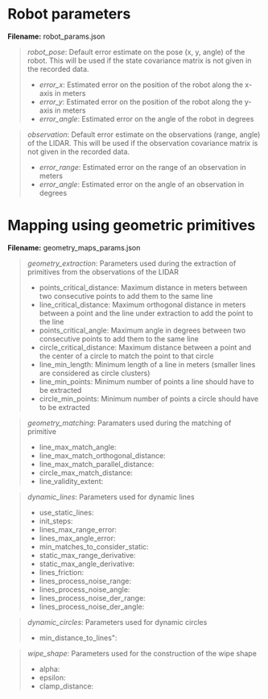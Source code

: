 # Robot parameters

**Filename:** robot_params.json

> *robot_pose*: Default error estimate on the pose (x, y, angle) of the robot. This will be used if the state covariance matrix is not given in the recorded data.
> - *error_x*: Estimated error on the position of the robot along the x-axis in meters
> - *error_y*: Estimated error on the position of the robot along the y-axis in meters
> - *error_angle*: Estimated error on the angle of the robot in degrees

> *observation*:  Default error estimate on the observations (range, angle) of the LIDAR. This will be used if the observation covariance matrix is not given in the recorded data.
> - *error_range*: Estimated error on the range of an observation in meters
> - *error_angle*: Estimated error on the angle of an observation in degrees

# Mapping using geometric primitives

**Filename:** geometry_maps_params.json

> *geometry_extraction*: Parameters used during the extraction of primitives from the observations of the LIDAR
> - points_critical_distance: Maximum distance in meters between two consecutive points to add them to the same line
> - line_critical_distance: Maximum orthogonal distance in meters between a point and the line under extraction to add the point to the line
> - points_critical_angle: Maximum angle in degrees between two consecutive points to add them to the same line
> - circle_critical_distance: Maximum distance between a point and the center of a circle to match the point to that circle
> - line_min_length: Minimum length of a line in meters (smaller lines are considered as circle clusters)
> - line_min_points: Minimum number of points a line should have to be extracted
> - circle_min_points: Minimum number of points a circle should have to be extracted

> *geometry_matching*: Paramaters used during the matching of primitive
> - line_max_match_angle: 
> - line_max_match_orthogonal_distance: 
> - line_max_match_parallel_distance: 
> - circle_max_match_distance: 
> - line_validity_extent: 

> *dynamic_lines*: Parameters used for dynamic lines
> - use_static_lines: 
> - init_steps: 
> - lines_max_range_error:
> - lines_max_angle_error:
> - min_matches_to_consider_static: 
> - static_max_range_derivative: 
> - static_max_angle_derivative: 
> - lines_friction: 
> - lines_process_noise_range: 
> - lines_process_noise_angle: 
> - lines_process_noise_der_range: 
> - lines_process_noise_der_angle: 

> *dynamic_circles*: Parameters used for dynamic circles
> - min_distance_to_lines": 

> *wipe_shape*: Parameters used for the construction of the wipe shape
> - alpha: 
> - epsilon: 
> - clamp_distance: 
